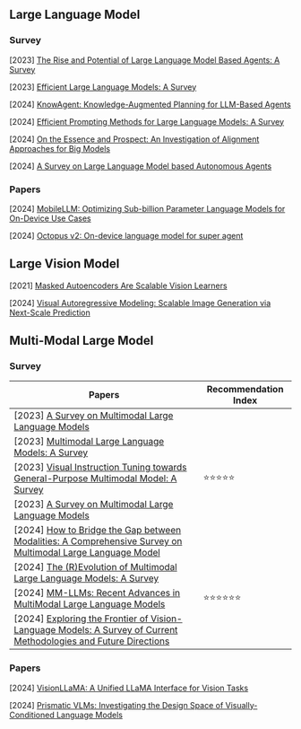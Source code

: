 ## Large Language Model

### Survey

[2023] [The Rise and Potential of Large Language Model Based Agents: A Survey](https://arxiv.org/abs/2309.07864)

[2023] [Efficient Large Language Models: A Survey](https://arxiv.org/abs/2312.03863)

[2024] [KnowAgent: Knowledge-Augmented Planning for LLM-Based Agents](https://arxiv.org/abs/2403.03101)

[2024] [Efficient Prompting Methods for Large Language Models: A Survey](https://arxiv.org/abs/2404.01077)

[2024] [On the Essence and Prospect: An Investigation of Alignment Approaches for Big Models](https://arxiv.org/abs/2403.04204)

[2024] [A Survey on Large Language Model based Autonomous Agents](https://arxiv.org/abs/2308.11432)



### Papers

[2024] [MobileLLM: Optimizing Sub-billion Parameter Language Models for On-Device Use Cases](https://arxiv.org/abs/2402.14905)

[2024] [Octopus v2: On-device language model for super agent](https://arxiv.org/abs/2404.01744)



## Large Vision Model

[2021] [Masked Autoencoders Are Scalable Vision Learners](https://arxiv.org/abs/2111.06377)

[2024] [Visual Autoregressive Modeling: Scalable Image Generation via Next-Scale Prediction](https://arxiv.org/abs/2404.02905)



## Multi-Modal Large Model

### Survey

| Papers                                                       | Recommendation Index                 |
| ------------------------------------------------------------ | ------------------------------------ |
| [2023] [A Survey on Multimodal Large Language Models](https://arxiv.org/abs/2306.13549) |                                      |
| [2023] [Multimodal Large Language Models: A Survey](https://arxiv.org/abs/2311.13165) |                                      |
| [2023] [Visual Instruction Tuning towards General-Purpose Multimodal Model: A Survey](https://arxiv.org/abs/2312.16602) | :star::star::star::star::star:       |
| [2023] [A Survey on Multimodal Large Language Models](https://arxiv.org/abs/2306.13549) |                                      |
| [2024] [How to Bridge the Gap between Modalities: A Comprehensive Survey on Multimodal Large Language Model](https://arxiv.org/abs/2311.07594) |                                      |
| [2024] [The (R)Evolution of Multimodal Large Language Models: A Survey](https://arxiv.org/abs/2402.12451) |                                      |
| [2024] [MM-LLMs: Recent Advances in MultiModal Large Language Models](https://arxiv.org/abs/2401.13601) | :star::star::star::star::star::star: |
| [2024] [Exploring the Frontier of Vision-Language Models: A Survey of Current Methodologies and Future Directions](https://arxiv.org/abs/2404.07214) |                                      |



### Papers

[2024] [VisionLLaMA: A Unified LLaMA Interface for Vision Tasks](https://arxiv.org/abs/2403.00522)

[2024] [Prismatic VLMs: Investigating the Design Space of Visually-Conditioned Language Models](https://arxiv.org/abs/2402.07865)

